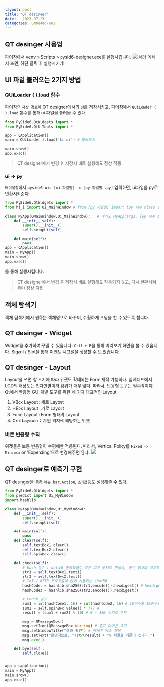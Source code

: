 ```yaml
---
layout: post
title: "QT desinger"
date:   2023-07-23
categories: Embeded-GUI
---
```


## QT desinger 사용법
파이참에서 venv > Scripts > pysid6-designer.exe를 실행시킵니다.
![](https://velog.velcdn.com/images/dev-hoon/post/1b181126-7a2d-4736-83dd-ef1ff203f31a/image.png)
해당 메세지 뜨면, 하단 클릭 후 실행시키기!

## UI 파일 불러오는 2가지 방법
### QUiLoader ( ).load 함수
파이참의 `저장 경로`에 QT designer에서의 ui를 저장시키고, 파이참에서 `QUiLoader ( ).load` 함수를 통해 ui 파일을 불러올 수 있다.
```py
from PySide6.QtWidgets import *
from PySide6.QtUiTools import *

app = QApplication()
main = QUiLoader().load('hi.ui') # 불러오기

main.show()
app.exec()
```

> QT designer에서 변경 후 저장시 바로 실행해도 정상 작동

### ui -> py
`터미널창`에서 `pyside6-uic [ui 파일명] -o [py 파일명 .py]` 입력하면, ui파일을 py로 변환시켜준다.
```py
from PySide6.QtWidgets import *
from hi_i import Ui_MainWindow # from [py 파일명] import [py 내부 class 명]

class MyApp(QMainWindow,Ui_MainWindow):   # 여기도 MyApp(arg1, [py 내부 class 명])
    def __init__(self):
        super().__init__()
        self.setupUi(self)

    def main(self):
        pass
app = QApplication()
main = MyApp()
main.show()
app.exec()
```
를 통해 실행시킵니다.

> QT designer에서 변경 후 저장시 바로 실행해도 작동되지 않고, 다시 변환시켜줘야 정상 작동

## 객체 탐색기
객체 탐색기에서 원하는 객체명으로 바꾸어, 수월하게 코딩을 할 수 있도록 합니다.

## QT desinger - Widget
Widget을 추가하여 꾸밀 수 있습니다. 
`Crtl + R`을 통해 미리보기 화면을 볼 수 있습니다.
Siganl / Slot을 통해 이벤트 시그널을 생성할 수 도 있습니다.

## QT desinger - Layout
Layout을 쓰면 창 크기에 따라 위젯도 확대되는 Form 제작 가능하다. 
임베디드에서 LCD의 해상도는 천자만별이라 범위가 매우 넓다. 따라서, 반응형 도구는 필수적이다.
Qt에서 반응형 GUI 개발 도구를 위한 네 가지 대표적인 Layout
1. VBox Layout : 세로 Layout
2. HBox Layout : 가로 Layout
3. Form Layout : Form 형태의 Layout
4. Grid Layout : 2 차원 격자에 해당하는 위젯

### 버튼 반응형 수직
위젯들은 보통 반응형이 수평에만 적용된다. 따라서, Vertical Policy를 `Fixed -> Minimum` or 'Expending'으로 변경해주면 된다.
![](https://velog.velcdn.com/images/dev-hoon/post/2eb19a8b-dc5c-4a2c-8855-eb21995d67a7/image.png)

## QT desinger로 예측기 구현
QT desinger을 통해 `메뉴 bar`, `Action`, `초기값`등도 설정해줄 수 있다.

```py
from PySide6.QtWidgets import *
from predict import Ui_MyWindow
import hashlib

class MyApp(QMainWindow,Ui_MyWindow):
    def __init__(self):
        super().__init__()
        self.setupUi(self)

    def main(self):
        pass
    def clear(self):
        self.textBox1.clear()
        self.textBox2.clear()
        self.spinBox.clear()

    def check(self):
    	# hash 함수 : data를 중복확률이 적은 고유 숫자로 만들며, 통신 암호화 프로토콜에 사용됨
        str1 = self.textBox1.text()
        str2 = self.textBox2.text()
        # IoT / HTTP 프로토콜에 많이 사용되는 sha256
        hashCode1 = hashlib.sha256(str1.encode()).hexdigest() # hexdigest : 16진수 값으로 변경
        hashCode2 = hashlib.sha256(str2.encode()).hexdigest()

		# check 함수
        sum1 = int(hashCode1, 16) + int(hashCode2, 16) # 16진수를 10진수로
        sum2 = self.spinBox.value() * 777 # 
        result = (sum1 + sum2) % 101 # 0 ~ 100 수치로 반환

        msg = QMessageBox()
        msg.setIcon(QMessageBox.Warning) # 경고 아이콘 추가
        msg.setWindowTitle("결과 확인") # 메세지 박스 제목
        msg.setText("운명적으로, "+str(result) + "% 확률로 커플이 됩니다.")
        msg.exec()

    def bye(self):
        self.close()


app = QApplication()
main = MyApp()
main.show()
app.exec()
```


